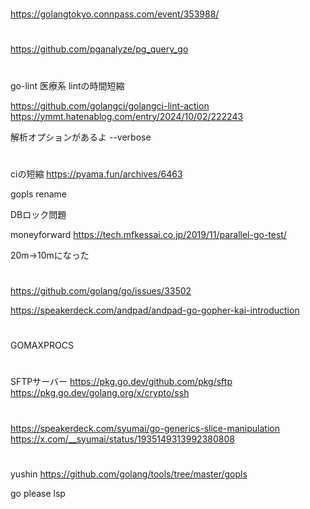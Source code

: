 #
https://golangtokyo.connpass.com/event/353988/

#
https://github.com/pganalyze/pg_query_go


#
go-lint
医療系
lintの時間短縮

https://github.com/golangci/golangci-lint-action
https://ymmt.hatenablog.com/entry/2024/10/02/222243

解析オプションがあるよ
--verbose

#
ciの短縮
https://pyama.fun/archives/6463

gopls rename

DBロック問題

moneyforward
https://tech.mfkessai.co.jp/2019/11/parallel-go-test/

20m->10mになった

#

https://github.com/golang/go/issues/33502

https://speakerdeck.com/andpad/andpad-go-gopher-kai-introduction

#
GOMAXPROCS

#

SFTPサーバー
https://pkg.go.dev/github.com/pkg/sftp
https://pkg.go.dev/golang.org/x/crypto/ssh

#

https://speakerdeck.com/syumai/go-generics-slice-manipulation
https://x.com/__syumai/status/1935149313992380808

#
yushin
https://github.com/golang/tools/tree/master/gopls

go please
lsp
